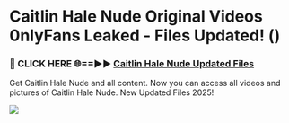 # Caitlin Hale Nude Original Videos 0nlyFans Leaked - Files Updated! ()

<h3>🔴 CLICK HERE 🌐==►► <a href="https://tinyurl.com/2p9ay9w9" rel="nofollow">Caitlin Hale Nude Updated Files</a></h3>

Get Caitlin Hale Nude and all content. Now you can access all videos and pictures of Caitlin Hale Nude. New Updated Files 2025!

[![](https://i.imgur.com/KQgVmj3.gif)](https://tinyurl.com/2p9ay9w9)
